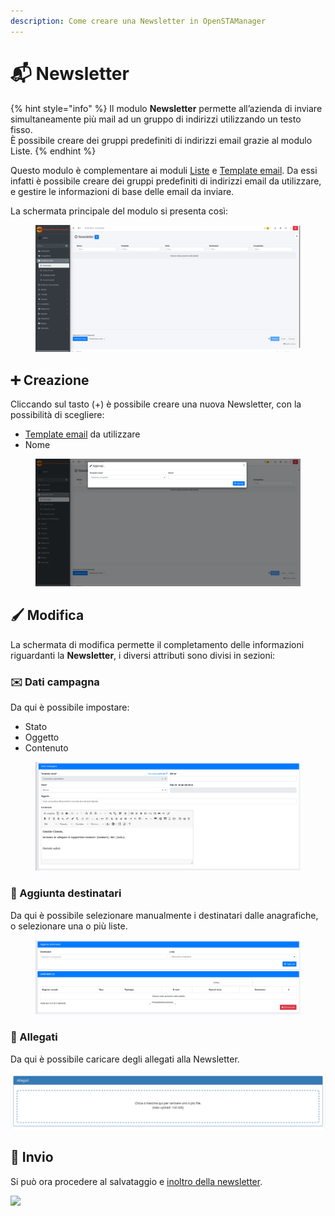 ```yaml
---
description: Come creare una Newsletter in OpenSTAManager
---
```


# 📬 Newsletter

{% hint style="info" %}
Il modulo **Newsletter** permette all’azienda di inviare simultaneamente più mail ad un gruppo di indirizzi utilizzando un testo fisso.\
È possibile creare dei gruppi predefiniti di indirizzi email grazie al modulo Liste.
{% endhint %}

Questo modulo è complementare ai moduli [Liste](liste.md) e [Template email](template.md). Da essi infatti è possibile creare dei gruppi predefiniti di indirizzi email da utilizzare, e gestire le informazioni di base delle email da inviare.

La schermata principale del modulo si presenta così:

<figure><img src="../../../.gitbook/assets/immagine (104).png" alt=""><figcaption></figcaption></figure>

## ➕ Creazione

Cliccando sul tasto (+) è possibile creare una nuova Newsletter, con la possibilità di scegliere:

* [Template email](template.md) da utilizzare
* Nome

<figure><img src="../../../.gitbook/assets/immagine (105).png" alt=""><figcaption></figcaption></figure>

## 🖌️ Modifica

La schermata di modifica permette il completamento delle informazioni riguardanti la **Newsletter**, i diversi attributi sono divisi in sezioni:

### ✉️ Dati campagna

Da qui è possibile impostare:

* Stato
* Oggetto
* Contenuto

<figure><img src="../../../.gitbook/assets/immagine (106).png" alt=""><figcaption></figcaption></figure>

### 👥 Aggiunta destinatari

Da qui è possibile selezionare manualmente i destinatari dalle anagrafiche, o selezionare una o più liste.

<figure><img src="../../../.gitbook/assets/immagine (109).png" alt=""><figcaption></figcaption></figure>

### 🛅 Allegati

Da qui è possibile caricare degli allegati alla Newsletter.

![](<../../../.gitbook/assets/image (609).png>)

## 📨 Invio

Si può ora procedere al salvataggio e [inoltro della newsletter](newsletter.md#invio).

![](https://firebasestorage.googleapis.com/v0/b/gitbook-x-prod.appspot.com/o/spaces%2F-LZJeLg23eVDvrCv74U7-887967055%2Fuploads%2Fzmttti46e1qIEDYQ6HJV%2Ffile.png?alt=media)
